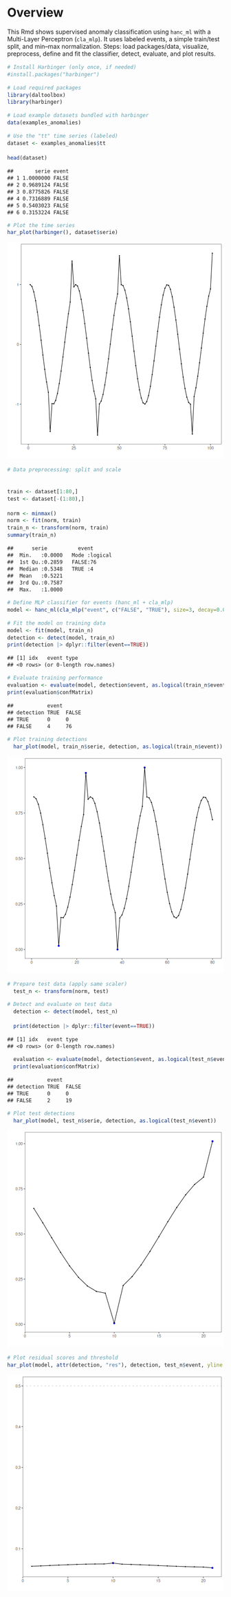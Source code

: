 # Overview

This Rmd shows supervised anomaly classification using `hanc_ml` with a Multi-Layer Perceptron (`cla_mlp`). It uses labeled events, a simple train/test split, and min–max normalization. Steps: load packages/data, visualize, preprocess, define and fit the classifier, detect, evaluate, and plot results.


``` r
# Install Harbinger (only once, if needed)
#install.packages("harbinger")
```


``` r
# Load required packages
library(daltoolbox)
library(harbinger) 
```


``` r
# Load example datasets bundled with harbinger
data(examples_anomalies)
```


``` r
# Use the "tt" time series (labeled)
dataset <- examples_anomalies$tt

head(dataset)
```

```
##       serie event
## 1 1.0000000 FALSE
## 2 0.9689124 FALSE
## 3 0.8775826 FALSE
## 4 0.7316889 FALSE
## 5 0.5403023 FALSE
## 6 0.3153224 FALSE
```


``` r
# Plot the time series
har_plot(harbinger(), dataset$serie)
```

![plot of chunk unnamed-chunk-5](fig/hanc_ml_mlp/unnamed-chunk-5-1.png)


``` r
# Data preprocessing: split and scale


train <- dataset[1:80,]
test <- dataset[-(1:80),]

norm <- minmax()
norm <- fit(norm, train)
train_n <- transform(norm, train)
summary(train_n)
```

```
##      serie          event        
##  Min.   :0.0000   Mode :logical  
##  1st Qu.:0.2859   FALSE:76       
##  Median :0.5348   TRUE :4        
##  Mean   :0.5221                  
##  3rd Qu.:0.7587                  
##  Max.   :1.0000
```


``` r
# Define MLP classifier for events (hanc_ml + cla_mlp)
model <- hanc_ml(cla_mlp("event", c("FALSE", "TRUE"), size=3, decay=0.03))
```


``` r
# Fit the model on training data
model <- fit(model, train_n)
detection <- detect(model, train_n)
print(detection |> dplyr::filter(event==TRUE))
```

```
## [1] idx   event type 
## <0 rows> (or 0-length row.names)
```

``` r
# Evaluate training performance
evaluation <- evaluate(model, detection$event, as.logical(train_n$event))
print(evaluation$confMatrix)
```

```
##           event      
## detection TRUE  FALSE
## TRUE      0     0    
## FALSE     4     76
```


``` r
# Plot training detections
  har_plot(model, train_n$serie, detection, as.logical(train_n$event))
```

![plot of chunk unnamed-chunk-9](fig/hanc_ml_mlp/unnamed-chunk-9-1.png)


``` r
# Prepare test data (apply same scaler)
  test_n <- transform(norm, test)
```


``` r
# Detect and evaluate on test data
  detection <- detect(model, test_n)

  print(detection |> dplyr::filter(event==TRUE))
```

```
## [1] idx   event type 
## <0 rows> (or 0-length row.names)
```

``` r
  evaluation <- evaluate(model, detection$event, as.logical(test_n$event))
  print(evaluation$confMatrix)
```

```
##           event      
## detection TRUE  FALSE
## TRUE      0     0    
## FALSE     2     19
```


``` r
# Plot test detections
  har_plot(model, test_n$serie, detection, as.logical(test_n$event))
```

![plot of chunk unnamed-chunk-12](fig/hanc_ml_mlp/unnamed-chunk-12-1.png)


``` r
# Plot residual scores and threshold
har_plot(model, attr(detection, "res"), detection, test_n$event, yline = attr(detection, "threshold"))
```

![plot of chunk unnamed-chunk-13](fig/hanc_ml_mlp/unnamed-chunk-13-1.png)
